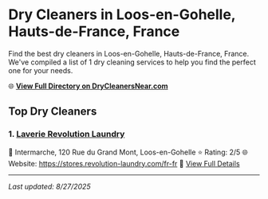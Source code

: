 # Dry Cleaners in Loos-en-Gohelle, Hauts-de-France, France

Find the best dry cleaners in Loos-en-Gohelle, Hauts-de-France, France. We've compiled a list of 1 dry cleaning services to help you find the perfect one for your needs.

🌐 **[View Full Directory on DryCleanersNear.com](https://drycleanersnear.com/city/France/Hauts-de-France/Loos-en-Gohelle)**

## Top Dry Cleaners

### 1. [Laverie Revolution Laundry](https://drycleanersnear.com/dryCleaner/68ae67d3c95ff2c6096b1954/laverie-revolution-laundry)
📍 Intermarche, 120 Rue du Grand Mont, Loos-en-Gohelle
⭐ Rating: 2/5
🌐 Website: https://stores.revolution-laundry.com/fr-fr
🔗 [View Full Details](https://drycleanersnear.com/dryCleaner/68ae67d3c95ff2c6096b1954/laverie-revolution-laundry)


---

*Last updated: 8/27/2025*

